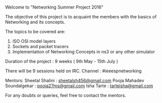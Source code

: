 Welcome to "Networking Summer Project 2016"

The objective of this project is to acquaint the members with the basics of Networking and its concepts.

The topics to be covered are:
1. ISO OSI model layers
2. Sockets and packet tracers
3. Implementation of Networking Concepts in ns3 or any other simulator

Duration of the project : 9 weeks ( 9th May - 15th July )

There will be 9 sessions held on IRC. 
Channel : #ieeespnetworking

Mentors:
Sheetal Shalini : sheetalsh456@gmail.com
Pooja Mahadev Soundalgekar : pooja27ms@gmail.com
Isha Tarte : tarteisha@gmail.com

For any doubts or queries, feel free to contact the mentors. 